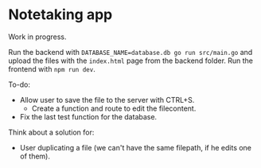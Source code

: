 # Notetaking app

Work in progress.

Run the backend with `DATABASE_NAME=database.db go run src/main.go` and upload the files with the `index.html` page from the backend folder.
Run the frontend with `npm run dev`.

To-do:

- Allow user to save the file to the server with CTRL+S.
  - Create a function and route to edit the filecontent.
- Fix the last test function for the database.

Think about a solution for:

- User duplicating a file (we can't have the same filepath, if he edits one of them).
